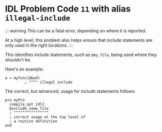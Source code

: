 # IDL Problem Code `11` with alias `illegal-include`

::: warning
This can be a fatal error, depending on where it is reported.

At a high level, this problem also helps ensure that include statements are only used in the right locations.
:::

This identifies include statements, such as `@my_file`, being used where they shouldn't be.

Here's an example:

```idl
a = myfunc(@bad)
         ; ^^^^ illegal include
```

The correct, but advanced, usage for include statements follows:

```idl
pro myPro
  compile_opt idl2
  @include_some_file
  ; ^^^^^^^^^^^^^^^^
  ; correct usage at the top level of
  ; a routine definition
end

```
